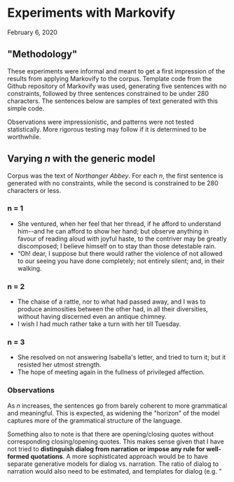 # Experiments with Markovify
February 6, 2020


## "Methodology"

These experiments were informal and meant to get a first impression of the results from applying Markovify to the corpus. Template code from the Github repository of Markovify was used, generating five sentences with no constraints, followed by three sentences constrained to be under 280 characters. The sentences below are samples of text generated with this simple code. 

Observations were impressionistic, and patterns were not tested statistically. More rigorous testing may follow if it is determined to be worthwhile.

## Varying _n_ with the generic model

Corpus was the text of _Northanger Abbey_. For each _n_, the first sentence is generated with no constraints, while the second is constrained to be 280 characters or less.
### n = 1
* She ventured, when her feel that her thread, if he afford to understand him--and he can afford to show her hand; but observe anything in favour of reading aloud with joyful haste, to the contriver may be greatly discomposed; I believe himself on to stay than those detestable rain.
* “Oh! dear, I suppose but there would rather the violence of not allowed to our seeing you have done completely; not entirely silent; and, in their walking.

### n = 2
* The chaise of a rattle, nor to what had passed away, and I was to produce animosities between the other had, in all their diversities, without having discerned even an antique chimney.
* I wish I had much rather take a turn with her till Tuesday.

### n = 3
* She resolved on not answering Isabella's letter, and tried to turn it; but it resisted her utmost strength.
* The hope of meeting again in the fullness of privileged affection.

### Observations
As _n_ increases, the sentences go from barely coherent to more grammatical and meaningful. This is expected, as widening the "horizon" of the model captures more of the grammatical structure of the language. 

Something also to note is that there are opening/closing quotes without corresponding closing/opening quotes. This makes sense given that I have not tried to __distinguish dialog from narration or impose any rule for well-formed quotations__. A more sophisticated approach would be to have separate generative models for dialog vs. narration. The ratio of dialog to narration would also need to be estimated, and templates for dialog (e.g. "<dialog>, <character> said") could be imposed.

## Including multiple novels in the corpus
These sentences were generated from corpus consisting of _Northanger Abbey_, _Sense and Sensibility_, and _Pride and Prejudice_, which are Austen's earliest written published novels.

### n = 2
* “Lady Catherine, I quite envy you; but make haste and get a good kind of pride and obsequiousness, self-importance and humility.
* “Undoubtedly,” replied Darcy, “was to show them every respect.
* Mr. Morland would not hear above one word from you as you can, and then we may have been.

### n = 3
* No, he had been so obstinate, Catherine,” said James; “you were not used to your odd ways.”
* Mr. Collins and Charlotte were both standing at the gate to hear and satisfy his inquiries after all her family.
* “Oh! dear, there are a great many pretty women in the world--especially of those--whoever they may be--with whom I happen to be in fact perfectly safe, and therefore would alarm herself no longer.

### Observations
There were some sentences in which characters from different novels appeared to be interacting with one another. However, it was more likely for characters from the same novel to be mentioned in a single sentence, probably because such characters were mentioned together in the original text. 

Also, __sentences that appeared to draw more from _Pride and Prejudice_ (i.e. mention characters from that novel) dominated in frequency__. This can partly be understood by the fact that _Pride and Prejudice_, at 120,697 words is the longest of the three novels. But while it is much longer than _Northanger Abbey_ (77, 815 words), it is not much longer than _Sense and Sensibility_ (119,394 words). (Word counts were taken from the following source: https://www.janetogeorgette.com/word-counts-for-your-favourite-regency-romance-novels/)

There are two explanations that come to mind. One is that _Pride and Prejudice_ has a more complex network of characters, and/or that it simply mentions the names of characters more frequently than do the other two novels. The former seems true to me, as, for example, there are five Bennett sisters, as opposed to the two Dashwood sisters in _Sense_ and just Catherine in _Northanger_. This might be worth looking into.

## Using part-of-speech tagging to generate more grammatical sentences

The Markovify README gives examples of using part-of-speech taggers from NLTK and Spacy. These were fairly easy to deploy, though the Spacy tagger ironically led to the creation of sentences with erratic spacing. Thus, only sentences generated using NLTK tagging are presented below.

### n = 2
* Mr. Bennet say voluntarily to subjects which her sister by her cousin by the fire place, and his taste delicate and pure.
* Belle went with her; and when at Barton.
* Catherine was left to the ground; and Margaret, by being told that she might have seen how well she might, for the entail, I should be the meaning of this?
* “I know little of the chest in undisputed possession!
* Jane shook her head from every wish of exploring them after dinner, and then I found there would be soon increased by noise.

### n = 3

* Elizabeth had frequently united with Jane in the scheme, and as, with such a companion at Brighton, where the temptations must be greater than at home.
* But on Wednesday, I think, Henry, you may expect us; and we shall very soon settle it with her, I am not so selfish, however, as to press for it, if inconvenient.
* Don't fancy that you will not tell me.”
* She and your brother choose to go, and you will feel the effects of your loveliness and amiable qualifications.
* Her wretchedness I could have an opportunity of exhibiting was delightful to be really in an abbey.

### Observations

It is hard to say if these sentences are more grammatical than the sentences generated with the generic model. In fact, they seem to make less sense than the generically generated sentences, and they also feel less recognizably Austenian. I would guess that this is because the structures of the original sentences have been broken apart by whatever template the part-of-speech processor is using to construct "more grammatical" sentences.

__In terms of computational creativity, the loss of original structure may be a good thing, as it seems more conducive to the creation of new meaning than does the purely statistical approach.__

## Summary

* Varying _n_ had the expected results.
* To generate more "realistic" text, dialog should be distinguished from narration.
* The dominance of _Pride and Prejudice_ characters in the generated sentences may reflect the larger number of characters in the novel compared to the other two.
* Imposing part-of-speech tagging and templates (which are pretty coarse, since I used them out of the box) gives mixed results in terms of generating grammatical sentences.  But, using the template structure in place of the original sentence structure seems to have a greater potential to create new meaning than otherwise.